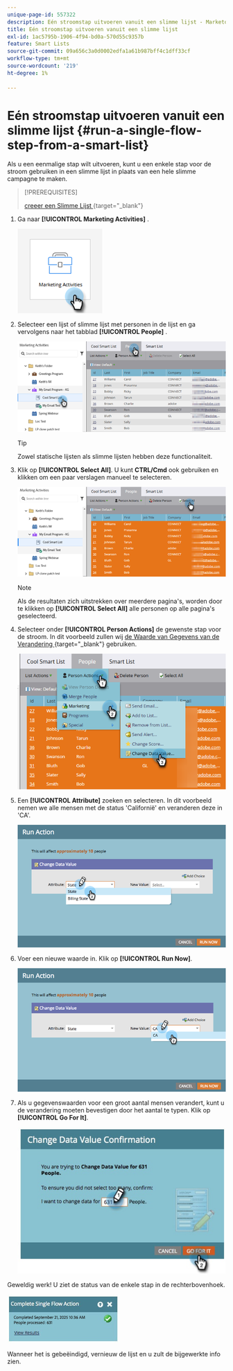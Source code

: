 ```yaml
---
unique-page-id: 557322
description: Eén stroomstap uitvoeren vanuit een slimme lijst - Marketo Docs - Productdocumentatie
title: Eén stroomstap uitvoeren vanuit een slimme lijst
exl-id: 1ac5795b-1906-4f94-bd0a-570d55c9357b
feature: Smart Lists
source-git-commit: 09a656c3a0d0002edfa1a61b987bff4c1dff33cf
workflow-type: tm+mt
source-wordcount: '219'
ht-degree: 1%

---
```


# Eén stroomstap uitvoeren vanuit een slimme lijst {#run-a-single-flow-step-from-a-smart-list}

Als u een eenmalige stap wilt uitvoeren, kunt u een enkele stap voor de stroom gebruiken in een slimme lijst in plaats van een hele slimme campagne te maken.

>[!PREREQUISITES]
>
>[ creeer een Slimme Lijst ](/help/marketo/product-docs/core-marketo-concepts/smart-lists-and-static-lists/creating-a-smart-list/create-a-smart-list.md){target="_blank"}

1. Ga naar **[!UICONTROL Marketing Activities]** .

   ![](assets/run-a-single-flow-step-from-a-smart-list-1.png)

1. Selecteer een lijst of slimme lijst met personen in de lijst en ga vervolgens naar het tabblad **[!UICONTROL People]** .

   ![](assets/run-a-single-flow-step-from-a-smart-list-2.png)

   >[!TIP]
   >
   >Zowel statische lijsten als slimme lijsten hebben deze functionaliteit.

1. Klik op **[!UICONTROL Select All]**. U kunt **CTRL/Cmd** ook gebruiken en klikken om een paar verslagen manueel te selecteren.

   ![](assets/run-a-single-flow-step-from-a-smart-list-3.png)

   >[!NOTE]
   >
   >Als de resultaten zich uitstrekken over meerdere pagina&#39;s, worden door te klikken op **[!UICONTROL Select All]** alle personen op alle pagina&#39;s geselecteerd.

1. Selecteer onder **[!UICONTROL Person Actions]** de gewenste stap voor de stroom. In dit voorbeeld zullen wij [ de Waarde van Gegevens van de Verandering ](/help/marketo/product-docs/core-marketo-concepts/smart-campaigns/flow-actions/change-data-value.md){target="_blank"} gebruiken.

   ![](assets/run-a-single-flow-step-from-a-smart-list-4.png)

1. Een **[!UICONTROL Attribute]** zoeken en selecteren. In dit voorbeeld nemen we alle mensen met de status &#39;Californië&#39; en veranderen deze in &#39;CA&#39;.

   ![](assets/run-a-single-flow-step-from-a-smart-list-5.png)

1. Voer een nieuwe waarde in. Klik op **[!UICONTROL Run Now]**.

   ![](assets/run-a-single-flow-step-from-a-smart-list-6.png)

1. Als u gegevenswaarden voor een groot aantal mensen verandert, kunt u de verandering moeten bevestigen door het aantal te typen. Klik op **[!UICONTROL Go For It]**.

   ![](assets/run-a-single-flow-step-from-a-smart-list-7.png)

Geweldig werk! U ziet de status van de enkele stap in de rechterbovenhoek.

![](assets/run-a-single-flow-step-from-a-smart-list-8.png)

Wanneer het is gebeëindigd, vernieuw de lijst en u zult de bijgewerkte info zien.
